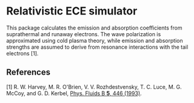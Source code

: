 # Relativistic ECE simulator
This package calculates the emission and absorption coefficients from suprathermal and runaway electrons. The wave polarization is approximated using cold plasma theory, while emission and absorption strengths are assumed to derive from resonance interactions with the tail electrons [1].

## References
[1] R. W. Harvey, M. R. O'Brien, V. V. Rozhdestvensky, T. C. Luce, M. G. McCoy, and G. D. Kerbel, [Phys. Fluids B **5**, 446 (1993)](https://dx.doi.org/10.1063/1.860530).
